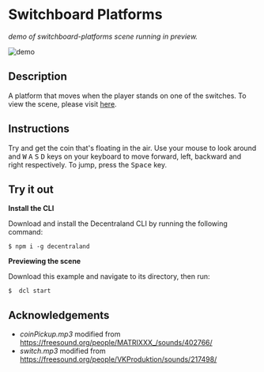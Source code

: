 # Switchboard Platforms
_demo of switchboard-platforms scene running in preview._

![demo](https://github.com/decentraland-scenes/switchboard-platforms/blob/master/screenshots/switchboard-platforms.gif)

## Description
A platform that moves when the player stands on one of the switches. To view the scene, please visit [here](https://switchboard-platforms.vercel.app/).

## Instructions
Try and get the coin that's floating in the air. Use your mouse to look around and <kbd>W</kbd> <kbd>A</kbd> <kbd>S</kbd> <kbd>D</kbd> keys on your keyboard to move forward, left, backward and right respectively. To jump, press the <kbd>Space</kbd> key.

## Try it out

**Install the CLI**

Download and install the Decentraland CLI by running the following command:

```
$ npm i -g decentraland
```

**Previewing the scene**

Download this example and navigate to its directory, then run:

```
$  dcl start
```

## Acknowledgements

- _coinPickup.mp3_ modified from https://freesound.org/people/MATRIXXX_/sounds/402766/ 
- _switch.mp3_ modified from https://freesound.org/people/VKProduktion/sounds/217498/
